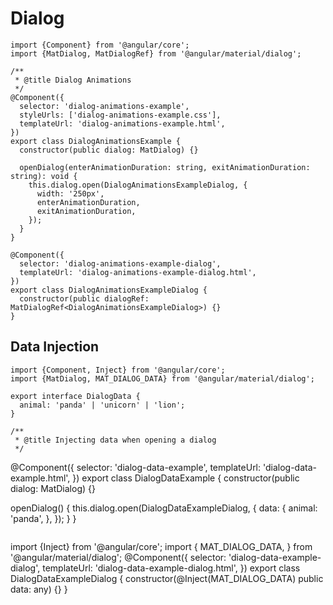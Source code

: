 # Dialog
```
import {Component} from '@angular/core';
import {MatDialog, MatDialogRef} from '@angular/material/dialog';

/**
 * @title Dialog Animations
 */
@Component({
  selector: 'dialog-animations-example',
  styleUrls: ['dialog-animations-example.css'],
  templateUrl: 'dialog-animations-example.html',
})
export class DialogAnimationsExample {
  constructor(public dialog: MatDialog) {}

  openDialog(enterAnimationDuration: string, exitAnimationDuration: string): void {
    this.dialog.open(DialogAnimationsExampleDialog, {
      width: '250px',
      enterAnimationDuration,
      exitAnimationDuration,
    });
  }
}

@Component({
  selector: 'dialog-animations-example-dialog',
  templateUrl: 'dialog-animations-example-dialog.html',
})
export class DialogAnimationsExampleDialog {
  constructor(public dialogRef: MatDialogRef<DialogAnimationsExampleDialog>) {}
}
```

## Data Injection
```
import {Component, Inject} from '@angular/core';
import {MatDialog, MAT_DIALOG_DATA} from '@angular/material/dialog';

export interface DialogData {
  animal: 'panda' | 'unicorn' | 'lion';
}

/**
 * @title Injecting data when opening a dialog
 */
```
@Component({
  selector: 'dialog-data-example',
  templateUrl: 'dialog-data-example.html',
})
export class DialogDataExample {
  constructor(public dialog: MatDialog) {}

  openDialog() {
    this.dialog.open(DialogDataExampleDialog, {
      data: {
        animal: 'panda',
      },
    });
  }
}
```
```
import {Inject} from '@angular/core';
import { MAT_DIALOG_DATA, } from '@angular/material/dialog';
@Component({
  selector: 'dialog-data-example-dialog',
  templateUrl: 'dialog-data-example-dialog.html',
})
export class DialogDataExampleDialog {
  constructor(@Inject(MAT_DIALOG_DATA) public data: any) {}
}
```